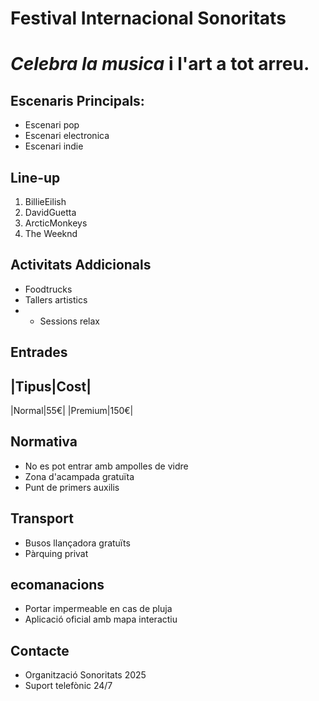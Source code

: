 # Festival Internacional Sonoritats

# *Celebra la musica* i l'art a tot arreu.

## Escenaris Principals:
- Escenari pop
- Escenari electronica
- Escenari indie

## Line-up
1. BillieEilish
2. DavidGuetta
3. ArcticMonkeys
4. The Weeknd

## Activitats Addicionals
- Foodtrucks
- Tallers artistics
- * Sessions relax 

## Entrades
|Tipus|Cost|
------------
|Normal|55€|
|Premium|150€|

## Normativa
- No es pot entrar amb ampolles de vidre
- Zona d'acampada gratuïta
- Punt de primers auxilis

## Transport
* Busos llançadora gratuïts
* Pàrquing privat

## ecomanacions
* Portar impermeable en cas de pluja
* Aplicació oficial amb mapa interactiu

## Contacte
- Organització Sonoritats 2025
- Suport telefònic 24/7

